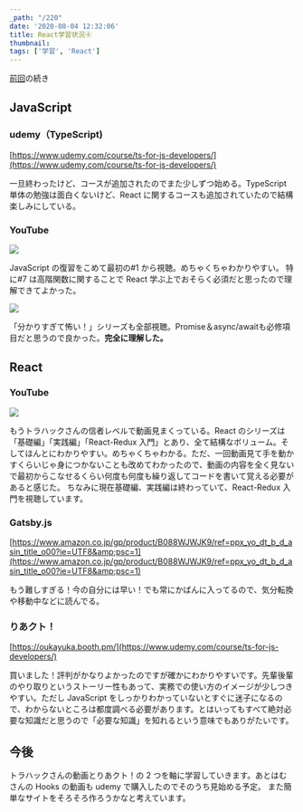 ```yaml
---
_path: "/220"
date: '2020-08-04 12:32:06'
title: React学習状況④
thumbnail:
tags: ['学習', 'React']
---
```

[前回](https://totolog34.com/201/)の続き

## JavaScript

### udemy（TypeScript)

[https://www.udemy.com/course/ts-for-js-developers/](https://www.udemy.com/course/ts-for-js-developers/)

一旦終わったけど、コースが追加されたのでまた少しずつ始める。TypeScript 単体の勉強は面白くないけど、React に関するコースも追加されていたので結構楽しみにしている。

### YouTube

[![](https://img.youtube.com/vi/B624WCMhLfA/0.jpg)](https://www.youtube.com/watch?v=B624WCMhLfA)

JavaScript の復習をこめて最初の#1 から視聴。めちゃくちゃわかりやすい。
特に#7 は高階関数に関することで React 学ぶ上でおそらく必須だと思ったので理解できてよかった。

[![](https://img.youtube.com/vi/Vhnz1V-v1cU/0.jpg)](https://www.youtube.com/watch?v=Vhnz1V-v1cU)

「分かりすぎて怖い！」シリーズも全部視聴。Promise＆async/awaitも必修項目だと思うので良かった。**完全に理解した。**

## React

### YouTube

[![](https://img.youtube.com/vi/Otrc2zAlJyM/0.jpg)](https://www.youtube.com/watch?v=Otrc2zAlJyM)

もうトラハックさんの信者レベルで動画見まくっている。React のシリーズは「基礎編」「実践編」「React-Redux 入門」とあり、全て結構なボリューム。そしてほんとにわかりやすい。めちゃくちゃわかる。ただ、一回動画見て手を動かすくらいじゃ身につかないことも改めてわかったので、動画の内容を全く見ないで最初からこなせるくらい何度も何度も繰り返してコードを書いて覚える必要があると感じた。
ちなみに現在基礎編、実践編は終わっていて、React-Redux 入門を視聴しています。

### Gatsby.js

[https://www.amazon.co.jp/gp/product/B088WJWJK9/ref=ppx_yo_dt_b_d_asin_title_o00?ie=UTF8&amp;psc=1](https://www.amazon.co.jp/gp/product/B088WJWJK9/ref=ppx_yo_dt_b_d_asin_title_o00?ie=UTF8&amp;psc=1)

もう難しすぎる！今の自分には早い！でも常にかばんに入ってるので、気分転換や移動中などに読んでる。

### りあクト！

[https://oukayuka.booth.pm/](https://www.udemy.com/course/ts-for-js-developers/)

買いました！評判がかなりよかったのですが確かにわかりやすいです。先輩後輩のやり取りというストーリー性もあって、実務での使い方のイメージが少しつきやすい。ただし JavaScript をしっかりわかっていないとすぐに迷子になるので、わからないところは都度調べる必要があります。とはいってもすべて絶対必要な知識だと思うので「必要な知識」を知れるという意味でもありがたいです。

## 今後

トラハックさんの動画とりあクト！の 2 つを軸に学習していきます。あとはむさんの Hooks の動画も udemy で購入したのでそのうち見始める予定。
また簡単なサイトをそろそろ作ろうかなと考えています。
